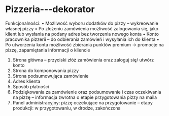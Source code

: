 # Pizzeria---dekorator
Funkcjonalności:
•	Możliwość wyboru dodatków do pizzy – wykreowanie własnej pizzy
•	Po złożeniu zamówienia możliwość zalogowania się, jako klient lub wysłania na podany adres bez tworzenia nowego konta 
•	Konto pracownika pizzerii – do odbierania zamówień i wysyłania ich do klienta 
•	Po utworzenia konta możliwość zbierania punktów premium -> promocje na pizzę, zapamiętania informacji o kliencie 
1.	Strona główna – przyciski złóż zamówienia oraz zaloguj się/ utwórz konto 
2.	Strona do komponowania pizzy
3.	Strona podsumowująca zamówienie 
4.	Adres klienta
5.	Sposób płatności 
6.	Podziękowania za zamówienie oraz podsumowanie i czas oczekiwania na pizzę – informacja zwrotna o etapie przygotowania pizzy na maila
7.	Panel administracyjny: pizzę oczekujące na przygotowanie – etapy produkcji: w przygotowaniu, w drodze, zakończona 
